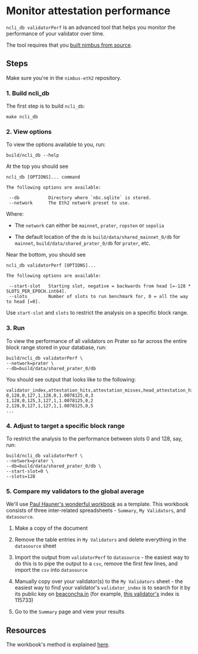 # Monitor attestation performance

`ncli_db validatorPerf` is an advanced tool that helps you monitor the performance of your validator over time.

The tool requires that you [built nimbus from source](./build.md).

## Steps

Make sure you're in the `nimbus-eth2` repository.

### 1. Build ncli_db
The first step is to build `ncli_db`:
```
make ncli_db
```

### 2. View options

To view the options available to you, run:
```
build/ncli_db --help
```

At the top you should see

```
ncli_db [OPTIONS]... command

The following options are available:

 --db           Directory where `nbc.sqlite` is stored.
 --network      The Eth2 network preset to use.
```

Where:

- The `network` can either be `mainnet`, `prater`, `ropsten` or `sepolia`

- The default location of the `db`  is `build/data/shared_mainnet_0/db` for `mainnet`, `build/data/shared_prater_0/db` for `prater`, etc.


Near the bottom, you should see

```
ncli_db validatorPerf [OPTIONS]...

The following options are available:

 --start-slot   Starting slot, negative = backwards from head [=-128 * SLOTS_PER_EPOCH.int64].
 --slots        Number of slots to run benchmark for, 0 = all the way to head [=0].
```

Use `start-slot` and `slots` to restrict the analysis on a specific block range.

### 3. Run

To view the performance of all validators on Prater so far across the entire block range stored in your database, run:
```
build/ncli_db validatorPerf \
--network=prater \
--db=build/data/shared_prater_0/db
```

You should see output that looks like to the following:

```
validator_index,attestation_hits,attestation_misses,head_attestation_hits,head_attestation_misses,target_attestation_hits,target_attestation_misses,delay_avg,first_slot_head_attester_when_first_slot_empty,first_slot_head_attester_when_first_slot_not_empty
0,128,0,127,1,128,0,1.0078125,0,3
1,128,0,125,3,127,1,1.0078125,0,2
2,128,0,127,1,127,1,1.0078125,0,5
...
```

### 4. Adjust to target a specific block range

To restrict the analysis to the performance between slots 0 and 128, say, run:
```
build/ncli_db validatorPerf \
--network=prater \
--db=build/data/shared_prater_0/db \
--start-slot=0 \
--slots=128
```

### 5. Compare my validators to the global average

We'll use [Paul Hauner's wonderful workbook](https://docs.google.com/spreadsheets/d/1SNFf4LsDOK91SWuQZm9DYBoX9JNQNMKHw66Rv0l5EGo/) as a template. This workbook consists of three inter-related spreadsheets - `Summary`, `My Validators`, and `datasource`.

1. Make a copy of the document

2. Remove the table entries in `My Validators` and delete everything in the `datasource` sheet

3. Import the output from `validatorPerf` to `datasource` - the easiest way to do this is to pipe the output to a `csv`, remove the first few lines, and import the `csv` into `datasource`

4. Manually copy over your validator(s) to the `My Validators` sheet  - the easiest way to find your validator's  `validator_index` is to search for it by its public key on [beaconcha.in](https://beaconcha.in/) (for example, [this validator's](https://beaconcha.in/validator/115733) index is 115733)

5. Go to the `Summary` page and view your results


## Resources

The workbook's method  is explained [here](https://hackmd.io/xQfi83kHQpm05-aAFVV0DA?view).


